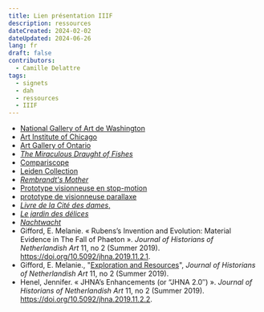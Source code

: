 ```yaml
---
title: Lien présentation IIIF
description: ressources
dateCreated: 2024-02-02
dateUpdated: 2024-06-26
lang: fr
draft: false
contributors:
  - Camille Delattre
tags:
  - signets
  - dah
  - ressources
  - IIIF
---
```


- [National Gallery of Art de Washington](https://www.nga.gov/collection.html)
- [Art Institute of Chicago](https://www.artic.edu/collection)
- [Art Gallery of Ontario](https://ago.ca/collection/browse)
- [_The Miraculous Draught of Fishes_](https://collections.vam.ac.uk/item/O102006/the-miraculous-draught-of-fishes-tapestry-cartoon-raphael/)
- [Compariscope](https://vanda.github.io/iiif-features/compariscope.html?manifest=img/manifest_constable.json)
- [Leiden Collection](https://www.theleidencollection.com/collection/)
- [_Rembrandt's Mother_](https://www.theleidencollection.com/viewer/rembrandts-mother/)
- [Prototype visionneuse en stop-motion](https://vanda.github.io/iiif-features/frameAnimator.html?manifest=https://vanda.github.io/iiif-features/img/manifest_muybridge.json)
- [prototype de visionneuse parallaxe](https://vanda.github.io/iiif-features/parallaxViewer.html?manifest=img/manifest_peepshow.p3.json)
- [_Livre de la Cité des dames_,](https://gallica.bnf.fr/view3if/ga/ark:/12148/btv1b8448962v/f16)
- [_Le jardin des délices_](https://https://archief.ntr.nl/tuinderlusten/en.html#)
- [_Nachtwacht_](https://beleefdenachtwacht.nl/en)
- Gifford, E. Melanie. « Rubens’s Invention and Evolution: Material Evidence in The Fall of Phaeton ». _Journal of Historians of Netherlandish Art_ 11, no 2 (Summer 2019). https://doi.org/10.5092/jhna.2019.11.2.1.
- Gifford, E. Melanie., "[Exploration and Resources](https://jhna.org/articles/phaeton-exploration-and-resources/#author)", _Journal of Historians of Netherlandish Art_ 11, no 2 (Summer 2019).
- Henel, Jennifer. « JHNA’s Enhancements (or “JHNA 2.0″) ». _Journal of Historians of Netherlandish Art_ 11, no 2 (Summer 2019). https://doi.org/10.5092/jhna.2019.11.2.2.
